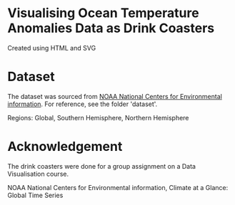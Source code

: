 # Visualising Ocean Temperature Anomalies Data as Drink Coasters
Created using HTML and SVG

# Dataset
The dataset was sourced from [NOAA National Centers for Environmental information](https://www.ncdc.noaa.gov/cag/global/time-series/shem/ocean/1/1/1900-2018). For reference, see the folder 'dataset'.

Regions: Global, Southern Hemisphere, Northern Hemisphere

# Acknowledgement 
The drink coasters were done for a group assignment on a Data Visualisation course.

NOAA National Centers for Environmental information, Climate at a Glance: Global Time Series
